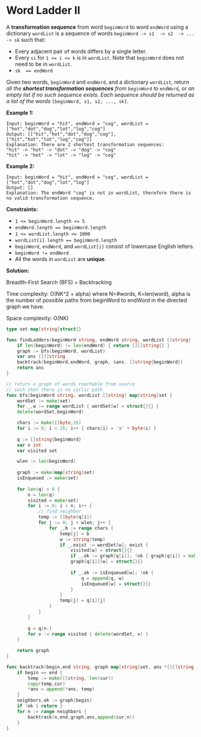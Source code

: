 # Word Ladder II

A  **transformation sequence**  from word  `beginWord`  to word  `endWord`  using a dictionary  `wordList`  is a sequence of words  `beginWord -> s1  -> s2  -> ... -> sk`  such that:

-   Every adjacent pair of words differs by a single letter.
-   Every  `si`  for  `1 <= i <= k`  is in  `wordList`. Note that  `beginWord`  does not need to be in  `wordList`.
-   `sk  == endWord`

Given two words,  `beginWord`  and  `endWord`, and a dictionary  `wordList`, return  _all the  **shortest transformation sequences**  from_  `beginWord`  _to_  `endWord`_, or an empty list if no such sequence exists. Each sequence should be returned as a list of the words_ `[beginWord, s1, s2, ..., sk]`.

**Example 1:**
	
	Input: beginWord = "hit", endWord = "cog", wordList = ["hot","dot","dog","lot","log","cog"]
	Output: [["hit","hot","dot","dog","cog"],["hit","hot","lot","log","cog"]]
	Explanation: There are 2 shortest transformation sequences:
	"hit" -> "hot" -> "dot" -> "dog" -> "cog"
	"hit" -> "hot" -> "lot" -> "log" -> "cog"

**Example 2:**

	Input: beginWord = "hit", endWord = "cog", wordList = ["hot","dot","dog","lot","log"]
	Output: []
	Explanation: The endWord "cog" is not in wordList, therefore there is no valid transformation sequence.

**Constraints:**

-   `1 <= beginWord.length <= 5`
-   `endWord.length == beginWord.length`
-   `1 <= wordList.length <= 1000`
-   `wordList[i].length == beginWord.length`
-   `beginWord`,  `endWord`, and  `wordList[i]`  consist of lowercase English letters.
-   `beginWord != endWord`
-   All the words in  `wordList`  are  **unique**.

**Solution:**

Breadth-First Search (BFS) + Backtracking

Time complexity: O(NK^2 + alpha) where N=#words, K=len(word), alpha is the number of possible paths from beginWord to endWord in the directed graph we have.

Space complexity: O(NK)

```go
type set map[string]struct{}

func findLadders(beginWord string, endWord string, wordList []string) [][]string {
    if len(beginWord) != len(endWord) { return [][]string{} }
    graph := bfs(beginWord, wordList)
    var ans [][]string
    backtrack(beginWord,endWord, graph, &ans, []string{beginWord})
    return ans
}

// return a graph of words reachable from source
// such that there is no cyclic path
func bfs(beginWord string, wordList []string) map[string]set {
    wordSet := make(set)
    for _,w := range wordList { wordSet[w] = struct{}{} }
    delete(wordSet,beginWord)

    chars := make([]byte,26)
    for i := 0; i < 26; i++ { chars[i] = 'a' + byte(i) }
    
    q := []string{beginWord}
    var n int
    var visited set

    wlen := len(beginWord)
    
    graph := make(map[string]set)
    isEnqueued := make(set)
    
    for len(q) > 0 {
        n = len(q)
        visited = make(set)
        for i := 0; i < n; i++ {
            // find neighbor
            temp := []byte(q[i])
            for j := 0; j < wlen; j++ {
                for _,b := range chars {
                    temp[j] = b
                    w := string(temp)
                    if _,exist := wordSet[w]; exist {
                        visited[w] = struct{}{}
                        if _,ok := graph[q[i]]; !ok { graph[q[i]] = make(set) }
                        graph[q[i]][w] = struct{}{}
                        
                        if _,ok := isEnqueued[w]; !ok {
                            q = append(q, w)
                            isEnqueued[w] = struct{}{}
                        }
                    }
                    temp[j] = q[i][j]
                }
            }
        }
        
        q = q[n:]
        for v := range visited { delete(wordSet, v) }
    }
    
    return graph
}

func backtrack(begin,end string, graph map[string]set, ans *[][]string, cur []string) {
    if begin == end {
        temp := make([]string, len(cur))
        copy(temp,cur)
        *ans = append(*ans, temp)
    }
    neighbors,ok := graph[begin]
    if !ok { return }
    for n := range neighbors {
        backtrack(n,end,graph,ans,append(cur,n))
    }
}
```
